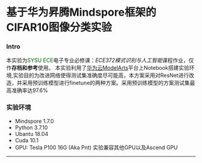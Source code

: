 # 基于华为昇腾Mindspore框架的CIFAR10图像分类实验

### Intro
本实验为<span style="color:#006600ff">SYSU ECE</span>电子专业必修课：<em>ECE372模式识别与人工智能</em>课程作业，仅作**存档和参考**使用。
本实验利用了[华为云ModelArts](https://github.com/huaweicloudDocs/modelarts)平台上Notebook搭建实验环境,实验目的为改进网络使得测试集准确度尽可能高，本方案采用对ResNet进行改造，并采用预训练模型进行finetune的两种方案。采用预训练模型的方案测试集最高准确率达97.6%

### 实验环境
- Mindspore 1.7.0
- Python 3.7.10
- Ubantu 18.04
- Cuda 10.1
- GPU: Tesla P100 16G (Aka Pnt) 实验兼容其他GPU以及Ascend GPU

---
